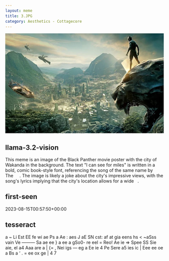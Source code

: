 ```yaml
---
layout: meme
title: 3.JPG
category: Aesthetics - Cottagecore
---
```


<div markdown="0"><a href="3.JPG"><img class="photo" src="3.JPG" /></a>

<h2>llama-3.2-vision</h2>
<p title="Llama-3.2-Vision-11B is a really good model that probably gets the visual details right but doesn't understand literary or media references, and often fails to accurately represent the physical arrangement of objects and the implied relationships between the objects.">This meme is an image of the Black Panther movie poster with the city of Wakanda in the background. The text &quot;I can see for miles&quot; is written in a bold, comic book-style font, referencing the song of the same name by The     . The image is likely a joke about the city&#x27;s impressive views, with the song&#x27;s lyrics implying that the city&#x27;s location allows for a wide   .</p>

<h2>first-seen</h2>
<p title="Because Git doesn't preserve file modification times, this metadata file contains the file's modification time when it was added to the library.">2023-08-15T00:57:50+00:00</p>

<h2>tesseract</h2>
<p title="Tesseract is often terrible and just gives a lot of nonsense characters, but it used to be the state of the art, and usually it is better at correctly representing text than llama-3.2-vision-11b.">a ~ Li Est EE fe wi ae Ps a Ae : aes J aE SN cst: af at gia eens hs &lt;  ~aSss vain Ve ——— Sa ae ee &#125; a ee a gSo0- re eel = Reo! Ae ie =&gt; Spee SS Sie aie, el a4 Aaa are a | &#123;= , Nei igs — eg a Ee ie 4 Pe Sere a5 ies ic | Eee ee oe a Bs a ‘ . = ee ox ge | 4 7</p>

</div>

